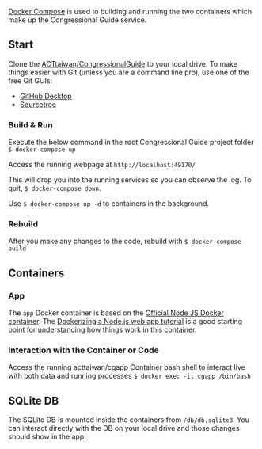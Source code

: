 [Docker Compose](https://docs.docker.com/compose/overview/) is used to building and running the two containers which make up the Congressional Guide service.

## Start
Clone the [ACTtaiwan/CongressionalGuide](https://github.com/ACTtaiwan/CongressionalGuide) to your local drive. To make things easier with Git (unless you are a command line pro), use one of the free Git GUIs:  
* [GitHub Desktop](https://desktop.github.com/)  
* [Sourcetree](https://www.sourcetreeapp.com/)  

### Build & Run
Execute the below command in the root Congressional Guide project folder
`$ docker-compose up`

Access the running webpage at `http://localhost:49170/`

This will drop you into the running services so you can observe the log. To quit, `$ docker-compose down`.

Use `$ docker-compose up -d` to containers in the background. 

### Rebuild
After you make any changes to the code, rebuild with
`$ docker-compose build`

## Containers
### App
The `app` Docker container is based on the [Official Node JS Docker container](https://hub.docker.com/_/node/). The [Dockerizing a Node.js web app tutorial](https://nodejs.org/en/docs/guides/nodejs-docker-webapp/) is a good starting point for understanding how things work in this container.

### Interaction with the Container or Code
Access the running acttaiwan/cgapp Container bash shell to interact live with both data and running processes
`$ docker exec -it cgapp /bin/bash`

## SQLite DB
The SQLite DB is mounted inside the containers from `/db/db.sqlite3`. You can interact directly with the DB on your local drive and those changes should show in the app.